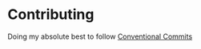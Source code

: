 # Contributing

Doing my absolute best to follow [Conventional Commits](https://www.conventionalcommits.org/en/v1.0.0/)
